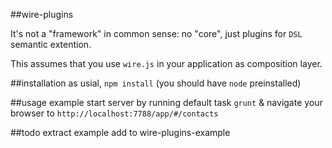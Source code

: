 ##wire-plugins

It's not a "framework" in common sense: no "core", just plugins for `DSL` semantic extention.

This assumes that you use `wire.js` in your application as composition layer.

##installation
as usial, `npm install` (you should have `node` preinstalled)

##usage example
start server by running default task `grunt` & navigate your browser to `http://localhost:7788/app/#/contacts`

##todo
extract example add to wire-plugins-example
